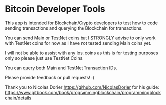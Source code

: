 # Bitcoin Developer Tools
This app is intended for Blockchain/Crypto developers to test how to code sending transactions and querying the Blockchain for transactions. 

You can send Main or TestNet coins but I STRONGLY advise to only work with TestNet coins for now as I have not tested sending Main coins yet.

I will not be able to assist with any lost coins as this is for testing purposes only so please just use TestNet Coins.

You can query both Main and TestNet Transaction IDs.

Please provide feedback or pull requests! :)

Thank you to Nicolas Dorier https://github.com/NicolasDorier for his guide: https://www.gitbook.com/book/programmingblockchain/programmingblockchain/details
